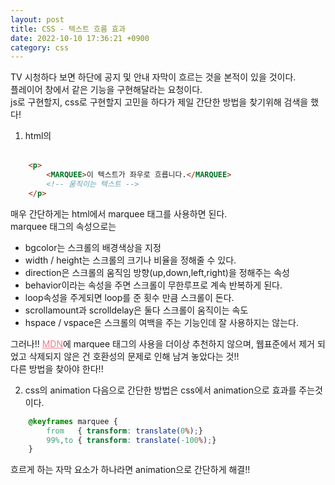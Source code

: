 ```yaml
---
layout: post
title: CSS - 텍스트 흐름 효과
date: 2022-10-10 17:36:21 +0900
category: css
---
```


TV 시청하다 보면 하단에 공지 및 안내 자막이 흐르는 것을 본적이 있을 것이다.  
플레이어 창에서 같은 기능을 구현해달라는 요청이다.  
js로 구현할지, css로 구현할지 고민을 하다가 제일 간단한 방법을 찾기위해 검색을 했다!
  
1. html의 <MarQuee></MarQuee>   
```html
	<p>
		<MARQUEE>이 텍스트가 좌우로 흐릅니다.</MARQUEE>
		<!-- 움직이는 텍스트 -->
    </p>
```  
매우 간단하게는 html에서 marquee 태그를 사용하면 된다.  
marquee 태그의 속성으로는  
- bgcolor는 스크롤의 배경색상을 지정
- width / height는 스크롤의 크기나 비율을 정해줄 수 있다.
- direction은 스크롤의 움직임 방향(up,down,left,right)을 정해주는 속성
- behavior이라는 속성을 주면 스크롤이 무한루프로 계속 반복하게 된다.
- loop속성을 주게되면 loop를 준 횟수 만큼 스크롤이 돈다.
- scrollamount과 scrolldelay은 둘다 스크롤이 움직이는 속도
- hspace / vspace은 스크롤의 여백을 주는 기능인데 잘 사용하지는 않는다.  

그러나!! <a href="https://developer.mozilla.org/en-US/docs/Web/HTML/Element/marqueea" title="출처로 이동" style="color:#f27c88;">MDN</a>에 marquee 태그의 사용을 더이상 추천하지 않으며, 웹표준에서 제거 되었고 삭제되지 않은 건 호환성의 문제로 인해 남겨 놓았다는 것!!  
다른 방법을 찾아야 한다!!  

2. css의 animation
다음으로 간단한 방법은 css에서 animation으로 효과를 주는것이다.  
```css
	@keyframes marquee {
	  	from   { transform: translate(0%);}
  		99%,to { transform: translate(-100%);}
	}
```  

  
  흐르게 하는 자막 요소가 하나라면 animation으로 간단하게 해결!!